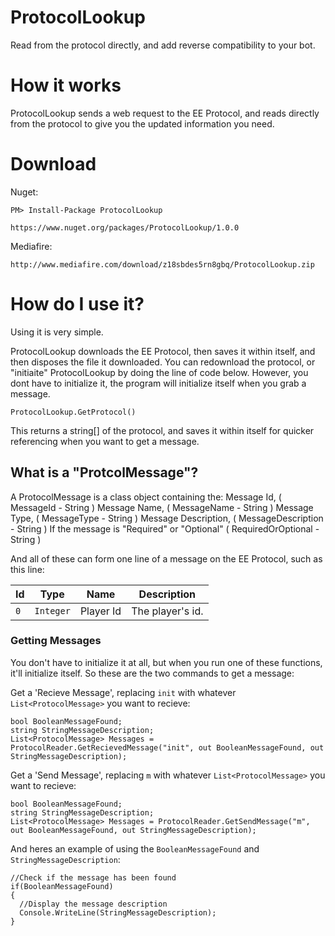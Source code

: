 # ProtocolLookup
Read from the protocol directly, and add reverse compatibility to your bot.

# How it works
ProtocolLookup sends a web request to the EE Protocol, and reads directly from the protocol to give you the updated information you need.

# Download
Nuget:

`PM> Install-Package ProtocolLookup`

`https://www.nuget.org/packages/ProtocolLookup/1.0.0`

Mediafire:

`http://www.mediafire.com/download/z18sbdes5rn8gbq/ProtocolLookup.zip`

# How do I use it?
Using it is very simple.

ProtocolLookup downloads the EE Protocol, then saves it within itself, and then disposes the file it downloaded. You can redownload the protocol, or "initiaite" ProtocolLookup by doing the line of code below. However, you dont have to initialize it, the program will initialize itself when you grab a message.

`ProtocolLookup.GetProtocol()`

This returns a string[] of the protocol, and saves it within itself for quicker referencing when you want to get a message.

## What is a "ProtcolMessage"?
A ProtocolMessage is a class object containing the:
Message Id, ( MessageId - String )
Message Name, ( MessageName - String )
Message Type, ( MessageType - String )
Message Description, ( MessageDescription - String )
If the message is "Required" or "Optional" ( RequiredOrOptional - String )

And all of these can form one line of a message on the EE Protocol, such as this line:

| Id  | Type      | Name      | Description
| --- | ----      | ----      | -----------
| `0` | `Integer` | Player Id | The player's id.

### Getting Messages
You don't have to initialize it at all, but when you run one of these functions, it'll initialize itself. So these are the two commands to get a message:

Get a 'Recieve Message', replacing `init` with whatever `List<ProtocolMessage>` you want to recieve:

```
bool BooleanMessageFound;
string StringMessageDescription;
List<ProtocolMessage> Messages = ProtocolReader.GetRecievedMessage("init", out BooleanMessageFound, out StringMessageDescription);
```

Get a 'Send Message', replacing `m` with whatever `List<ProtocolMessage>` you want to recieve:

```
bool BooleanMessageFound;
string StringMessageDescription;
List<ProtocolMessage> Messages = ProtocolReader.GetSendMessage("m", out BooleanMessageFound, out StringMessageDescription);
```

And heres an example of using the `BooleanMessageFound` and `StringMessageDescription`:

```
//Check if the message has been found
if(BooleanMessageFound)
{
  //Display the message description
  Console.WriteLine(StringMessageDescription);
}
```
